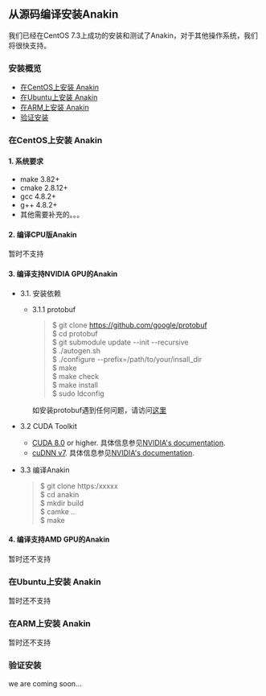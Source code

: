 ## 从源码编译安装Anakin ##

我们已经在CentOS 7.3上成功的安装和测试了Anakin，对于其他操作系统，我们将很快支持。

### 安装概览 ###

* [在CentOS上安装 Anakin]()
* [在Ubuntu上安装 Anakin]()
* [在ARM上安装 Anakin]()
* [验证安装]()


### 在CentOS上安装 Anakin ###
#### 1. 系统要求 ####

*  make 3.82+
*  cmake 2.8.12+
*  gcc 4.8.2+
*  g++ 4.8.2+
*  其他需要补充的。。。

#### 2. 编译CPU版Anakin ####

暂时不支持

#### 3. 编译支持NVIDIA GPU的Anakin ####

- 3.1. 安装依赖
  - 3.1.1 protobuf  
    >$ git clone https://github.com/google/protobuf  
    >$ cd protobuf  
    >$ git submodule update --init --recursive  
    >$ ./autogen.sh  
    >$ ./configure --prefix=/path/to/your/insall_dir  
    >$ make  
    >$ make check  
    >$ make install  
    >$ sudo ldconfig


    如安装protobuf遇到任何问题，请访问[这里](https://github.com/google/protobuf/blob/master/src/README.md)

- 3.2 CUDA Toolkit
  - [CUDA 8.0](https://developer.nvidia.com/cuda-zone) or higher. 具体信息参见[NVIDIA's documentation](https://docs.nvidia.com/cuda/cuda-installation-guide-linux/).
  - [cuDNN v7](https://developer.nvidia.com/cudnn). 具体信息参见[NVIDIA's documentation](https://docs.nvidia.com/cuda/cuda-installation-guide-linux/). 
- 3.3  编译Anakin
  >$ git clone https:/xxxxx  
  >$ cd anakin  
  >$ mkdir build  
  >$ camke ..  
  >$ make


#### 4. 编译支持AMD GPU的Anakin ####

暂时还不支持


### 在Ubuntu上安装 Anakin ###

暂时还不支持


### 在ARM上安装 Anakin ###

暂时还不支持

### 验证安装 ###
we are coming soon...



